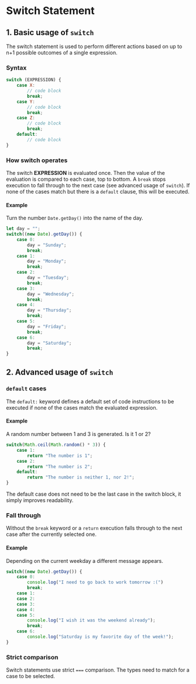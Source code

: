 # Switch Statement

## 1. Basic usage of `switch`

The switch statement is used to perform different actions based on up to n+1 possible outcomes of a single expression.

### Syntax
```javascript
switch (EXPRESSION) {
    case X:
        // code block
        break;
    case Y:
        // code block
        break;
    case Z:
        // code block
        break;
    default:
        // code block
}
```

### How switch operates

The switch **EXPRESSION** is evaluated once. Then the value of the evaluation is compared to each case, top to bottom. A `break` stops execution to fall through to the next case (see advanced usage of `switch`). If none of the cases match but there is a `default` clause, this will be executed.

#### Example
Turn the number `Date.getDay()` into the name of the day.

```javascript
let day = "";
switch((new Date).getDay()) {
    case 0:
        day = "Sunday";
        break;
    case 1:
        day = "Monday";
        break;
    case 2:
        day = "Tuesday";
        break;
    case 3:
        day = "Wednesday";
        break;
    case 4:
        day = "Thursday";
        break;
    case 5:
        day = "Friday";
        break;
    case 6:
        day = "Saturday";
        break;
}
```

## 2. Advanced usage of `switch`

### `default` cases
The `default:` keyword defines a default set of code instructions to be executed if none of the cases match the evaluated expression.

#### Example
A random number between 1 and 3 is generated. Is it 1 or 2?

```javascript
switch(Math.ceil(Math.random() * 3)) {
    case 1:
        return "The number is 1";
    case 2:
        return "The number is 2";
    default:
        return "The number is neither 1, nor 2!";
}
```

The default case does not need to be the last case in the switch block, it simply improves readability.

### Fall through

Without the `break` keyword or a `return` execution falls through to the next case after the currently selected one.

#### Example

Depending on the current weekday a different message appears.

```javascript
switch((new Date).getDay()) {
    case 0:
        console.log("I need to go back to work tomorrow :(")
        break;
    case 1:
    case 2:
    case 3:
    case 4:
    case 5:
        console.log("I wish it was the weekend already");
        break;
    case 6:
        console.log("Saturday is my favorite day of the week!");
}
```

### Strict comparison

Switch statements use strict `===` comparison. The types need to match for a case to be selected.
